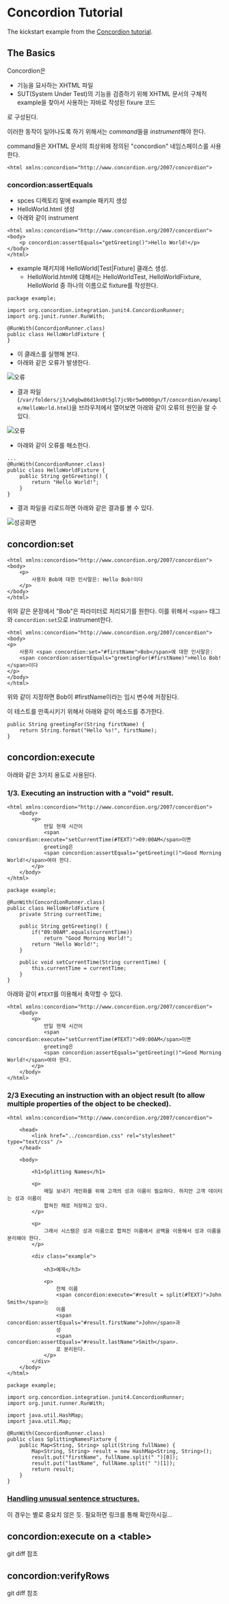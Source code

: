 # Concordion Tutorial

The kickstart example from the [Concordion tutorial](http://www.concordion.org/Tutorial.html). 

## The Basics

Concordion은

- 기능을 묘사하는 XHTML 파일
- SUT(System Under Test)의 기능을 검증하기 위해 XHTML 문서의 구체적 example을 찾아서 사용하는 자바로 작성된 fixure 코드

로 구성된다.

이러한 동작이 일어나도록 하기 위해서는 *command*들을 *instrument*해야 한다.

command들은 XHTML 문서의 최상위에 정의된 "concordion" 네임스페이스를 사용한다.

```<html xmlns:concordion="http://www.concordion.org/2007/concordion">```

### concordion:assertEquals

- spces 디렉토리 밑에 example 패키지 생성
- HelloWorld.html 생성
- 아래와 같이 instrument

```
<html xmlns:concordion="http://www.concordion.org/2007/concordion">
<body>
    <p concordion:assertEquals="getGreeting()">Hello World!</p>
</body>
</html>
```

- example 패키지에 HelloWorld[Test|Fixture] 클래스 생성.
	- HelloWorld.html에 대해서는 HelloWorldTest, HelloWorldFixture, HelloWorld 중 하나의 이름으로 fixture를 작성한다.

```
package example;

import org.concordion.integration.junit4.ConcordionRunner;
import org.junit.runner.RunWith;

@RunWith(ConcordionRunner.class)
public class HelloWorldFixture {
}
```

- 이 클래스를 실행해 본다.
- 아래와 같은 오류가 발생한다.

![오류](images/HelloWorld.html-error-0.png)

- 결과 파일(```/var/folders/j3/w8gbw86d1kn0t5gl7jc9br5w0000gn/T/concordion/example/HelloWorld.html```)을 브라우저에서 열어보면 아래와 같이 오류의 원인을 알 수 있다.

![오류](images/HelloWorld.html-error-1.png)

- 아래와 같이 오류를 해소한다.

```
...
@RunWith(ConcordionRunner.class)
public class HelloWorldFixture {
    public String getGreeting() {
        return "Hello World!";
    }
}
```

- 결과 파일을 리로드하면 아래와 같은 결과를 볼 수 있다.

![성공화면](images/HelloWorld.html-success.png)

## concordion:set

```
<html xmlns:concordion="http://www.concordion.org/2007/concordion">
<body>
    <p>
        사용자 Bob에 대한 인사말은: Hello Bob!이다
    </p>
</body>
</html>
```

위와 같은 문장에서 "Bob"은 파라미터로 처리되기를 원한다. 이를 위해서 ```<span>``` 태그와 ```concordion:set```으로 instrument한다.

```
<html xmlns:concordion="http://www.concordion.org/2007/concordion">
<body>
<p>
    사용자 <span concordion:set="#firstName">Bob</span>에 대한 인사말은:
    <span concordion:assertEquals="greetingFor(#firstName)">Hello Bob!</span>이다
</p>
</body>
</html>
```

위와 같이 지정하면 Bob이 #firstName이라는 임시 변수에 저장된다.

이 테스트를 만족시키기 위해서 아래와 같이 메소드를 추가한다.

```
public String greetingFor(String firstName) {
    return String.format("Hello %s!", firstName);
}
```

## concordion:execute

아래와 같은 3가지 용도로 사용된다.

### 1/3. Executing an instruction with a "void" result.

```
<html xmlns:concordion="http://www.concordion.org/2007/concordion">
    <body>
        <p>
            만일 현재 시간이
		    <span concordion:execute="setCurrentTime(#TEXT)">09:00AM</span>이면
		    greeting은
		    <span concordion:assertEquals="getGreeting()">Good Morning World!</span>여야 한다.
        </p>
    </body>
</html>
```

```
package example;

@RunWith(ConcordionRunner.class)
public class HelloWorldFixture {
    private String currentTime;

    public String getGreeting() {
        if("09:00AM".equals(currentTime))
            return "Good Morning World!";
        return "Hello World!";
    }

    public void setCurrentTime(String currentTime) {
        this.currentTime = currentTime;
    }
}
```

아래와 같이 ```#TEXT```를 이용해서 축약할 수 있다.

```
<html xmlns:concordion="http://www.concordion.org/2007/concordion">
    <body>
        <p>
		    만일 현재 시간이
		    <span concordion:execute="setCurrentTime(#TEXT)">09:00AM</span>이면
		    greeting은
		    <span concordion:assertEquals="getGreeting()">Good Morning World!</span>여야 한다.
        </p>
    </body>
</html>
```

### 2/3 Executing an instruction with an object result (to allow multiple properties of the object to be checked).

```
<html xmlns:concordion="http://www.concordion.org/2007/concordion">

    <head>
        <link href="../concordion.css" rel="stylesheet" type="text/css" />
    </head>

    <body>

        <h1>Splitting Names</h1>

        <p>
            메일 보내기 개인화를 위해 고객의 성과 이름이 필요하다. 하지만 고객 데이터는 성과 이름이
		    합쳐진 채로 저장하고 있다.
        </p>

        <p>
            그래서 시스템은 성과 이름으로 합쳐진 이름에서 공백을 이용해서 성과 이름을 분리해야 한다.
        </p>

        <div class="example">

            <h3>예제</h3>

            <p>
                전체 이름
		        <span concordion:execute="#result = split(#TEXT)">John Smith</span>는
        		이름
		        <span concordion:assertEquals="#result.firstName">John</span>과
		        성
		        <span concordion:assertEquals="#result.lastName">Smith</span>.
        		로 분리된다.
            </p>
        </div>
    </body>
</html>
```

```
package example;

import org.concordion.integration.junit4.ConcordionRunner;
import org.junit.runner.RunWith;

import java.util.HashMap;
import java.util.Map;

@RunWith(ConcordionRunner.class)
public class SplittingNamesFixture {
    public Map<String, String> split(String fullName) {
        Map<String, String> result = new HashMap<String, String>();
        result.put("firstName", fullName.split(" ")[0]);
        result.put("lastName", fullName.split(" ")[1]);
        return result;
    }
}
```

### [Handling unusual sentence structures.](http://www.concordion.org/Tutorial.html#executeUnusualSentences)

이 경우는 별로 중요치 않은 듯. 필요하면 링크를 통해 확인하시길...

## concordion:execute on a \<table>

git diff 참조

## concordion:verifyRows

git diff 참조